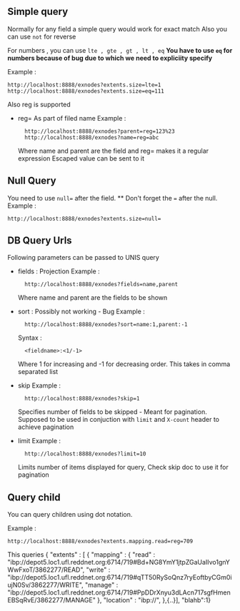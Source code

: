 ## Simple query
Normally for any field a simple query would work for exact match
Also you can use `not` for reverse

For numbers , you can use `lte , gte , gt , lt , eq`
**You have to use `eq` for numbers because of bug due to which we need to expliciity specify**

Example :

    http://localhost:8888/exnodes?extents.size=lte=1
    http://localhost:8888/exnodes?extents.size=eq=111

Also reg is supported

* reg=  As part of filed name
  Example :
      
        http://localhost:8888/exnodes?parent=reg=123%23
        http://localhost:8888/exnodes?name=reg=abc

  Where name and parent are the field and reg= makes it a regular expression
  Escaped value can be sent to it

## Null Query
You need to use `null=` after the field. ** Don't forget the `=` after the null.
Example :

    http://localhost:8888/exnodes?extents.size=null=

## DB Query Urls

Following parameters can be passed to UNIS query

* fields  : Projection
  Example : 

        http://localhost:8888/exnodes?fields=name,parent

    Where name and parent are the fields to be shown
* sort  : Possibly not working - Bug
  Example :
      
        http://localhost:8888/exnodes?sort=name:1,parent:-1

    Syntax :
    
        <fieldname>:<1/-1>
    Where 1 for increasing and -1 for decreasing order. This takes in comma separated list
    
* skip
  Example :
  
        http://localhost:8888/exnodes?skip=1

    Specifies number of fields to be skipped - Meant for pagination. Supposed to be used in conjuction with `limit` and `X-count` header to achieve pagination
    
* limit
  Example :

        http://localhost:8888/exnodes?limit=10

    Limits number of items displayed for query, Check skip doc to use it for pagination
      
## Query child

You can query children using dot notation.

Example :

    http://localhost:8888/exnodes?extents.mapping.read=reg=709

This queries
    { "extents" : [
		{
			"mapping" : {
				"read" : "ibp://depot5.loc1.ufl.reddnet.org:6714/719#Bd+NG8YmY1jtpZGaUaIIvo1gnYWwFxoT/3862277/READ",
				"write" : "ibp://depot5.loc1.ufl.reddnet.org:6714/719#qTT50RySoQnz7ryEoftbyCGm0iujN0Sv/3862277/WRITE",
				"manage" : "ibp://depot5.loc1.ufl.reddnet.org:6714/719#PpDDrXnyu3dLAcn717sgfHmenEBSqRvE/3862277/MANAGE"
			},
			"location" : "ibp://",
		},{..}],
        "blahb":1}

